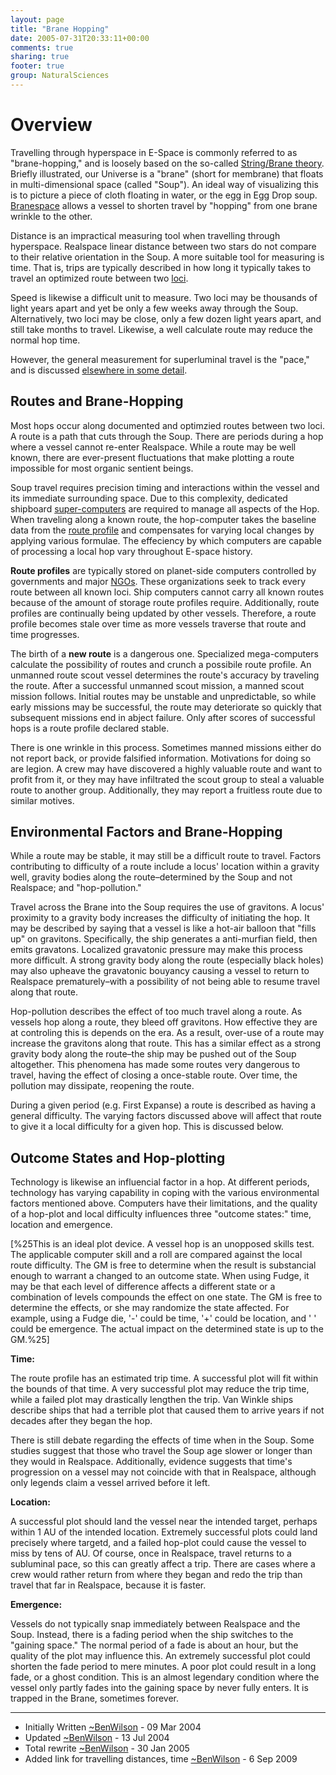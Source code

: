 ```yaml
---
layout: page
title: "Brane Hopping"
date: 2005-07-31T20:33:11+00:00
comments: true
sharing: true
footer: true
group: NaturalSciences
---
```




Overview
=======

Travelling through hyperspace in E-Space is commonly referred to as
"brane-hopping," and is loosely based on the so-called
[String/Brane theory](/natural-sciences/brane-theory). Briefly illustrated, our
Universe is a "brane" (short for membrane) that floats in
multi-dimensional space (called "Soup"). An ideal way of visualizing
this is to picture a piece of cloth floating in water, or the egg in Egg
Drop soup.  [Branespace](/main/dictionary#branespace-) allows a vessel
to shorten travel by "hopping" from one brane wrinkle to the other.

Distance is an impractical measuring tool when travelling through
hyperspace. Realspace linear distance between two stars do not compare
to their relative orientation in the Soup. A more suitable tool for
measuring is time. That is, trips are typically described in how long it
typically takes to travel an optimized route between two
[loci](/main/dictionary#loci).

Speed is likewise a difficult unit to measure. Two loci may be thousands
of light years apart and yet be only a few weeks away through the Soup.
Alternatively, two loci may be close, only a few dozen light years
apart, and still take months to travel. Likewise, a well calculate route
may reduce the normal hop time.

However, the general measurement for superluminal travel is the "pace,"
and is discussed [elsewhere in some detail](/natural-sciences/space-travel).

## Routes and Brane-Hopping

Most hops occur along documented and optimzied routes between two loci.  A route is a path that cuts through the Soup. There are periods during a hop where a vessel cannot re-enter Realspace. While a route may be well known, there are ever-present fluctuations that make plotting a route impossible for most organic sentient beings.

Soup travel requires precision timing and interactions within the vessel and its immediate surrounding space. Due to this complexity, dedicated shipboard [super-computers](/technology/a-icomputers-) are required to manage all aspects of the Hop.  When traveling along a known route, the hop-computer takes the baseline data from the [route profile](/main/dictionary#route-profile) and compensates for varying local changes by applying various formulae. The effeciency by which computers are capable of processing a local hop vary throughout E-space history.

**Route profiles** are typically stored on planet-side computers controlled by governments and major [NGOs](/main/dictionary#n-go). These organizations seek to track every route between all known loci. Ship computers cannot carry all known routes because of the amount of storage route profiles require. Additionally, route profiles are continually being updated by other vessels. Therefore, a route profile becomes stale over time as more vessels traverse that route and time progresses.

The birth of a **new route** is a dangerous one. Specialized mega-computers calculate the possibility of routes and crunch a possibile route profile. An unmanned route scout vessel determines the route's accuracy by traveling the route. After a successful unmanned scout mission, a manned scout mission follows. Initial routes may be unstable and unpredictable, so while early missions may be successful, the route may deteriorate so quickly that subsequent missions end in abject failure.  Only after scores of successful hops is a route profile declared stable.

There is one wrinkle in this process. Sometimes manned missions either do not report back, or provide falsified information. Motivations for doing so are legion. A crew may have discovered a highly valuable route and want to profit from it, or they may have infiltrated the scout group to steal a valuable route to another group. Additionally, they may report a fruitless route due to similar motives.

## Environmental Factors and Brane-Hopping

While a route may be stable, it may still be a difficult route to
travel. Factors contributing to difficulty of a route include a locus'
location within a gravity well, gravity bodies along the
route&ndash;determined by the Soup and not Realspace; and "hop-pollution."

Travel across the Brane into the Soup requires the use of gravitons. A
locus' proximity to a gravity body increases the difficulty of
initiating the hop. It may be described by saying that a vessel is like
a hot-air balloon that "fills up" on gravitons. Specifically, the ship generates a anti-murfian field, then emits gravatons. Localized gravatonic pressure may make this process more difficult. A strong gravity body along the route (especially black holes) may also upheave the gravatonic bouyancy causing a vessel to return to Realspace prematurely&ndash;with a possibility of not being able to resume travel along that route.

Hop-pollution describes the effect of too much travel along a route. As vessels hop along a route, they bleed off gravitons. How effective they are at controling this is depends on the era. As a result, over-use of a route may increase the gravitons along that route. This has a similar effect as a strong gravity body along the route&ndash;the ship may be pushed out of the Soup altogether. This phenomena has made some routes very dangerous to travel, having the effect of closing a once-stable route.  Over time, the pollution may dissipate, reopening the route.

During a given period (e.g. First Expanse) a route is described as having a general difficulty. The varying factors discussed above will affect that route to give it a local difficulty for a given hop. This is discussed below.

## Outcome States and Hop-plotting

Technology is likewise an influencial factor in a hop. At different
periods, technology has varying capability in coping with the various
environmental factors mentioned above. Computers have their limitations,
and the quality of a hop-plot and local difficulty influences three "outcome states:" time, location and emergence. 

[%25This is an ideal plot device. A vessel hop is an unopposed skills test. The applicable computer skill and a roll are compared against the local route difficulty. The GM is free to determine when the result is substancial enough to warrant a changed to an outcome state. When using Fudge, it may be that each level of difference affects a different state or a combination of levels compounds the effect on one state. The GM is free to determine the effects, or she may randomize the state affected. For example, using a Fudge die, '-' could be time, '+' could be location, and ' ' could be emergence. The actual impact on the determined state is up to the GM.%25]

**Time:**

The route profile has an estimated trip time. A successful plot will fit within the bounds of that time. A very successful plot may reduce the trip time, while a failed plot may drastically lengthen the trip. Van Winkle ships describe ships that had a terrible plot that caused them to arrive years if not decades after they began the hop.

There is still debate regarding the effects of time when in the Soup.  Some studies suggest that those who travel the Soup age slower or longer than they would in Realspace. Additionally, evidence suggests that time's progression on a vessel may not coincide with that in Realspace, although only legends claim a vessel arrived before it left.

**Location:**

A successful plot should land the vessel near the intended target, perhaps within 1 AU of the intended location. Extremely successful plots could land precisely where targetd, and a failed hop-plot could cause the vessel to miss by tens of AU. Of course, once in Realspace, travel returns to a subluminal pace, so this can greatly affect a trip. There are cases where a crew would rather return from where they began and redo the trip than travel that far in Realspace, because it is faster.

**Emergence:** 

Vessels do not typically snap immediately between Realspace and the
Soup. Instead, there is a fading period when the ship switches to the "gaining space." The normal period of a fade is about an hour, but the quality of the plot may influence this. An extremely successful plot could shorten the fade period to mere minutes. A poor plot could result in a long fade, or a ghost condition. This is an almost legendary condition where the vessel only partly fades into the gaining space by never fully enters. It is trapped in the Brane, sometimes forever.

---- 
* Initially Written [~BenWilson](/natural-sciences/~ben-wilson) - 09 Mar 2004 
* Updated [~BenWilson](/natural-sciences/~ben-wilson) - 13 Jul 2004
* Total rewrite [~BenWilson](/natural-sciences/~ben-wilson) - 30 Jan 2005
* Added link for travelling distances, time [~BenWilson](/natural-sciences/~ben-wilson) - 6 Sep 2009



